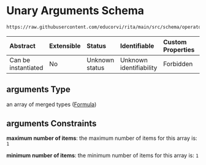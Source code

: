 # Unary Arguments Schema

```txt
https://raw.githubusercontent.com/educorvi/rita/main/src/schema/operator.json#/oneOf/1/properties/arguments
```



| Abstract            | Extensible | Status         | Identifiable            | Custom Properties | Additional Properties | Access Restrictions | Defined In                                                               |
| :------------------ | :--------- | :------------- | :---------------------- | :---------------- | :-------------------- | :------------------ | :----------------------------------------------------------------------- |
| Can be instantiated | No         | Unknown status | Unknown identifiability | Forbidden         | Allowed               | none                | [operator.json\*](../../src/schema/operator.json "open original schema") |

## arguments Type

an array of merged types ([Formula](formula.md))

## arguments Constraints

**maximum number of items**: the maximum number of items for this array is: `1`

**minimum number of items**: the minimum number of items for this array is: `1`
